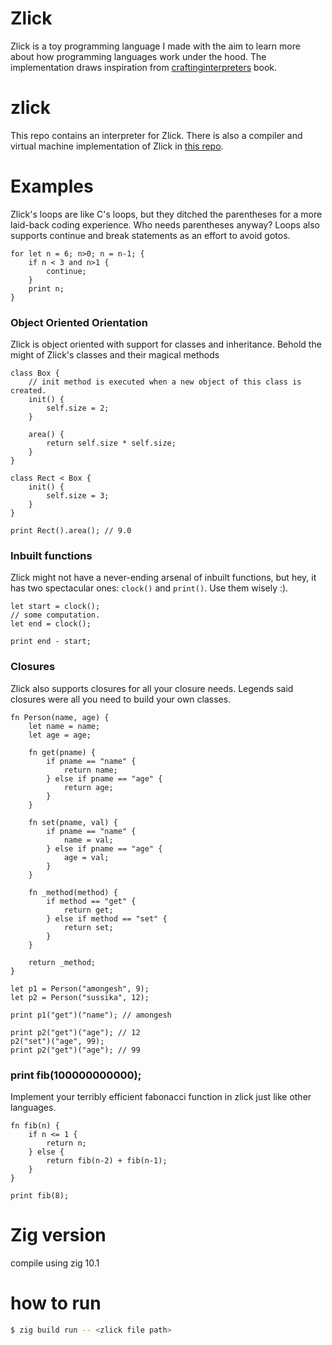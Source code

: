# Zlick
Zlick is a toy programming language I made with the aim to learn more about how programming languages work under the hood. The implementation draws inspiration from [craftinginterpreters](https://craftinginterpreters.com/) book.

# zlick
This repo contains an interpreter for Zlick.
There is also a compiler and virtual machine implementation of Zlick in [this repo](https://github.com/thrombe/zlick_vm).

# Examples
Zlick's loops are like C's loops, but they ditched the parentheses for a more laid-back coding experience. Who needs parentheses anyway? Loops also supports continue and break statements as an effort to avoid gotos.
```
for let n = 6; n>0; n = n-1; {
    if n < 3 and n>1 {
        continue;
    }
    print n;
}
```

### Object Oriented Orientation
Zlick is object oriented with support for classes and inheritance. Behold the might of Zlick's classes and their magical methods
```
class Box {
    // init method is executed when a new object of this class is created.
    init() {
        self.size = 2;
    }

    area() {
        return self.size * self.size;
    }
}

class Rect < Box {
    init() {
        self.size = 3;
    }
}

print Rect().area(); // 9.0
```

### Inbuilt functions
Zlick might not have a never-ending arsenal of inbuilt functions, but hey, it has two spectacular ones: `clock()` and `print()`. Use them wisely :).
```
let start = clock();
// some computation.
let end = clock();

print end - start;
```

### Closures
Zlick also supports closures for all your closure needs. Legends said closures were all you need to build your own classes.
```
fn Person(name, age) {
    let name = name;
    let age = age;

    fn get(pname) {
        if pname == "name" {
            return name;
        } else if pname == "age" {
            return age;
        }
    }

    fn set(pname, val) {
        if pname == "name" {
            name = val;
        } else if pname == "age" {
            age = val;
        }
    }

    fn _method(method) {
        if method == "get" {
            return get;
        } else if method == "set" {
            return set;
        }
    }

    return _method;
}

let p1 = Person("amongesh", 9);
let p2 = Person("sussika", 12);

print p1("get")("name"); // amongesh

print p2("get")("age"); // 12
p2("set")("age", 99);
print p2("get")("age"); // 99
```


### print fib(100000000000);
Implement your terribly efficient fabonacci function in zlick just like other languages.
```
fn fib(n) {
    if n <= 1 {
        return n;
    } else {
        return fib(n-2) + fib(n-1);
    }
}

print fib(8);
```

# Zig version
compile using zig 10.1

# how to run
```sh
$ zig build run -- <zlick file path>
```
